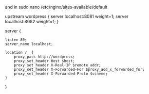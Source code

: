 and in sudo nano /etc/nginx/sites-available/default


upstream wordpress  {
    server localhost:8081 weight=1;
    server localhost:8082 weight=1;
}

server {


    listen 80;
    server_name localhost;

    location /  {
        proxy_pass http://wordpress;
        proxy_set_header Host $host;
        proxy_set_header X-Real-IP $remote_addr;
        proxy_set_header X-Forwarded-For $proxy_add_x_forwarded_for;
        proxy_set_header X-Forwarded-Proto $scheme;
    }
}
